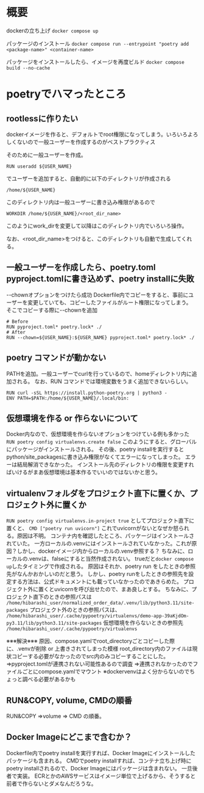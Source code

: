 # 概要
dockerの立ち上げ
`docker compose up`

パッケージのインストール
`docker compose run --entrypoint "poetry add <package-name>" <container-name>`

パッケージをインストールしたら、イメージを再度ビルド
`docker compose build --no-cache`

# poetryでハマったところ
## rootlessに作りたい
dockerイメージを作ると、デフォルトでroot権限になってしまう。いろいろよろしくないので一般ユーザーを作成するのがベストプラクティス

そのために一般ユーザーを作成。

`RUN useradd ${USER_NAME}`

でユーザーを追加すると、自動的に以下のディレクトリが作成される

`/home/${USER_NAME}`

このディレクトリ内は一般ユーザーに書き込み権限があるので

`WORKDIR /home/${USER_NAME}/<root_dir_name>`

このようにwork_dirを変更して以降はこのディレクトリ内でいろいろ操作。

なお、<root_dir_name>をつけると、このディレクトリも自動で生成してくれる。

## 一般ユーザーを作成したら、poetry.toml pyproject.tomlに書き込めず、poetry installに失敗
--chownオプションをつけたら成功
Dockerfile内でコピーをすると、事前にユーザーを変更していても、コピーしたファイルがルート権限になってしまう。
そこでコピーする際に--chownを追加
```
# Before
RUN pyproject.toml* poetry.lock* ./
# After
RUN --chown=${USER_NAME}:${USER_NAME} pyproject.toml* poetry.lock* ./
```

## poetry コマンドが動かない
PATHを追加。一般ユーザーでcurlを行っているので、homeディレクトリ内に追加される。
なお、RUN コマンドでは環境変数をうまく追加できないらしい。
```
RUN curl -sSL https://install.python-poetry.org | python3 -
ENV PATH=$PATH:/home/${USER_NAME}/.local/bin:
```
## 仮想環境を作る or 作らないについて
Docker内なので、仮想環境を作らないオプションをつけている例も多かった
`RUN poetry config virtualenvs.create false`
このようにすると、グローバルにパッケージがインストールされる。
その後、poetry installを実行するとpython/site_packagesに書き込み権限がなくてエラーになってしまった。
エラーは結局解消できなかった。
インストール先のディレクトリの権限を変更すればいけるがまあ仮想環境は基本作るでいいのではないかと思う。

## virtualenvフォルダをプロジェクト直下に置くか、プロジェクト外に置くか
`RUN poetry config virtualenvs.in-project true`
としてプロジェクト直下に置くと、
`CMD ["poetry run uvicorn"]`
これでuvicornがないとなぜか怒られる。原因は不明。
コンテナ内を確認したところ、パッケージはインストールされていた。
一方ローカルの.venvにはインストールされていなかった。これが原因？しかし、dockerイメージ内からローカルの.venv参照する？
ちなみに、ローカルの.venvは、falseにすると当然作成されない。
trueだと`docker compose up`したタイミングで作成される。
原因はそれか、poetry run をしたときの参照先がなんかおかしいのだと思う。
しかし、poetry runをしたときの参照先を設定する方法は、公式ドキュメントにも載っていなかったのであきらめた。
プロジェクト外に置くとuvicornを呼び出せたので、まあ良しとする。
ちなみに、プロジェクト直下のときの参照パスは
`/home/hibarashi_user/normalized_order_data/.venv/lib/python3.11/site-packages`
プロジェクト外のときの参照パスは、
`/home/hibarashi_user/.cache/pypoetry/virtualenvs/demo-app-39aKjdOm-py3.11/lib/python3.11/site-packages`
仮想環境を作らないときの参照先
`/home/hibarashi_user/.cache/pypoetry/virtualenvs`

※※※解決※※※
原因、compose.yamlでroot_directoryごとコピーした際に、.venvが削除 or 上書きされてしまった模様
root_directory内のファイルは現状コピーする必要がなかったのでsrc内のみコピーすることにした。
⇒pyproject.tomlが連携されない可能性あるので調査
⇒連携されなかったのでファイルごとにcompose.yamlでマウント
※dockervenvはよく分からないのでちょっと調べる必要があるかも

## RUN&COPY, volume, CMDの順番
RUN&COPY ⇒volume ⇒ CMD
の順番。

## Docker Imageにどこまで含むか？
Dockerfile内でpoetry installを実行すれば、Docker Imageにインストールしたパッケージも含まれる。
CMDでpoetry installすれば、コンテナ立ち上げ時にpoetry installされるので、Docker Imageにはパッケージは含まれない。
一旦後者で実装。
ECRとかのAWSサービスはイメージ単位で上げるから、そうすると前者で作らないとダメなんだろうな。
